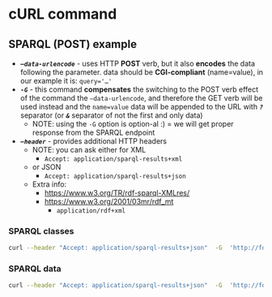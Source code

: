 # cURL command

## SPARQL (POST) example

+ ***`—data-urlencode`*** - uses HTTP **POST** verb, but it also **encodes** the data following the parameter. data should be **CGI-compliant** (name=value), in our example it is: `query='…'`
+ ***`-G`*** - this command **compensates** the switching to the POST verb effect of the command the `—data-urlencode`, and therefore the GET verb will be used instead and the `name=value` data will be appended to the URL with ***`?`*** separator (or ***`&`*** separator of not the first and only data)
  + NOTE: using the `-G` option is option-al :) = we will get proper response from the SPARQL endpoint
+ ***`—header`*** - provides additional HTTP headers
  + NOTE: you can ask either for XML
    + `Accept: application/sparql-results+xml`
  + or JSON
    + `Accept: application/sparql-results+json`
  + Extra info:
    + https://www.w3.org/TR/rdf-sparql-XMLres/
    + https://www.w3.org/2001/03mr/rdf_mt
      + `application/rdf+xml`

### SPARQL classes

```sh
curl --header "Accept: application/sparql-results+json"  -G  'http://fdbsun1.cs.umu.se:3030/demo3models/query' --data-urlencode query='prefix owl: <http://www.w3.org/2002/07/owl#> prefix rdfs: <http://www.w3.org/2000/01/rdf-schema#> SELECT DISTINCT ?class ?label ?description WHERE {  ?class a owl:Class.  OPTIONAL { ?class rdfs:label ?label}  OPTIONAL { ?class rdfs:comment ?description}}'
```

### SPARQL data

```sh
curl --header "Accept: application/sparql-results+json"  -G  'http://fdbsun1.cs.umu.se:3030/demo3models/query' --data-urlencode query='prefix owl: <http://www.w3.org/2002/07/owl#> prefix rdfs: <http://www.w3.org/2000/01/rdf-schema#> SELECT DISTINCT ?subject ?predicate ?object WHERE {?subject ?predicate ?object} LIMIT 100'
```